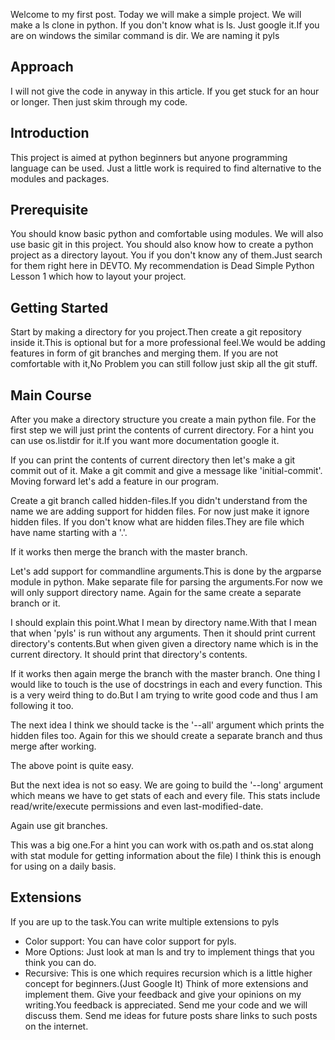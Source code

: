Welcome to my first post.
Today we will make a simple project.
We will make a ls clone in python.
If you don't know what is ls.
Just google it.If you are on windows 
the similar command is dir.
We are naming it pyls


## Approach

I will not give the code in anyway in this article.
If you get stuck for an hour or longer.
Then just skim through my code.


## Introduction

This project is aimed at python beginners but anyone programming language can be used.
Just a little work is required to find alternative to the modules and packages.

## Prerequisite

You should know basic python and comfortable using modules.
We will also use basic git in this project.
You should also know how to create a python project as a directory layout.
You if you don't know any of them.Just search for them right here in DEVTO.
My recommendation is Dead Simple Python Lesson 1 which how to layout your project.

## Getting Started

Start by making a directory for you project.Then create a git repository inside it.This is optional
but for a more professional feel.We would be adding features in form of git branches and merging them.
If you are not comfortable with it,No Problem you can still follow just skip all the git stuff.

## Main Course

After you make a directory structure you create a main python file.
For the first step we will just print the contents of current directory.
For a hint you can use os.listdir for it.If you want more documentation google it.

If you can print the contents of current directory then let's make a git commit out of it.
Make a git commit and give a message like 'initial-commit'.
Moving forward let's add a feature in our program.


Create a git branch called hidden-files.If you didn't understand from the name we are adding support for hidden files.
For now just make it ignore hidden files.
If you don't know what are hidden files.They are file which have name starting with a '.'.

If it works then merge the branch with the master branch.

Let's add support for commandline arguments.This is done by the argparse module in python.
Make separate file for parsing the arguments.For now we will only support directory name.
Again for the same create a separate branch or it.

I should explain this point.What I mean by directory name.With that I mean that when 'pyls' is run without any arguments.
Then it should print current directory's contents.But when given given a directory name which is in the current directory.
It should print that directory's contents.

If it works then again merge the branch with the master branch.
One thing I would like to touch is the use of docstrings in each and every function.
This is a very weird thing to do.But I am trying to write good code and thus I am following it too.

The next idea I think we should tacke is the '--all' argument which prints the hidden files too.
Again for this we should create a separate branch and thus merge after working.

The above point is quite easy.

But the next idea is not so easy.
We are going to build the '--long' argument which means we have to get stats of each and every file.
This stats include read/write/execute permissions and even last-modified-date.

Again use git branches.

This was a big one.For a hint you can work with os.path and os.stat along with stat module for getting information about the file)
I think this is enough for using on a daily basis.

## Extensions
If you are up to the task.You can write multiple extensions to pyls

 - Color support: You can have color support for pyls.
 - More Options: Just look at man ls and try to implement things that you think you can do.
 - Recursive: This is one which requires recursion which is a little higher concept for beginners.(Just Google It)
Think of more extensions and implement them.
Give your feedback and give your opinions on my writing.You feedback is appreciated.
Send me your code and we will discuss them.
Send me ideas for future posts share links to such posts on the internet.








